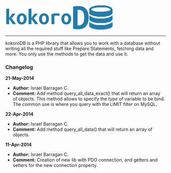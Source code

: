 
![logo](assets/logo_01.png)

---

kokoroDB is a PHP library that allows you to work with a database without writing all the required stuff like Prepare Statements, fetching data and more. You only use the methods to get the data and use it.

### Changelog

**21-May-2014**
* **Author:** Israel Barragan C.
* **Comment:** Add method query_all_data_exact() that will return an array of objects. This method allows to specify the
     		 	type of variable to be bind. The common use is where you query with the LIMIT filter on MySQL.

**22-Apr-2014**
* **Author:** Israel Barragan C.
* **Comment:** Add method query_all_data() that will return an array of objects.

**11-Apr-2014**
* **Author:** Israel Barragan C.
* **Comment:** Creation of new lib with PDO connection, and getters and setters for the new connection property.

